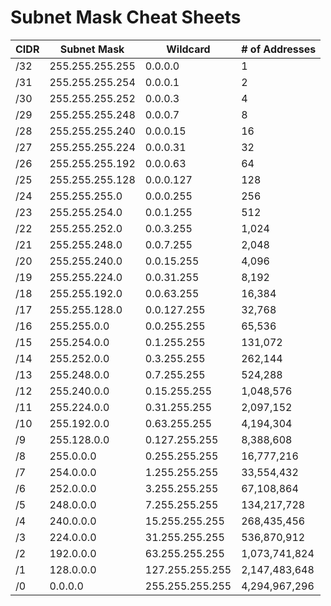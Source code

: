 # Subnet Mask Cheat Sheets


| CIDR        | Subnet Mask | Wildcard   | # of Addresses |
| ----------- | ----------- |------------| ---------------|
| /32         | 255.255.255.255 | 0.0.0.0| 1
| /31         | 255.255.255.254 | 0.0.0.1 | 2
| /30         | 255.255.255.252 | 0.0.0.3 | 4
| /29         | 255.255.255.248 | 0.0.0.7 | 8
| /28         | 255.255.255.240 | 0.0.0.15 | 16
| /27         | 255.255.255.224 | 0.0.0.31 | 32
| /26         | 255.255.255.192 | 0.0.0.63 | 64
| /25         | 255.255.255.128 | 0.0.0.127| 128
| /24         | 255.255.255.0   | 0.0.0.255| 256
| /23         | 255.255.254.0   | 0.0.1.255| 512
| /22         | 255.255.252.0   | 0.0.3.255| 1,024
| /21         | 255.255.248.0   | 0.0.7.255| 2,048
| /20         | 255.255.240.0   | 0.0.15.255| 4,096
| /19         | 255.255.224.0   | 0.0.31.255| 8,192
| /18         | 255.255.192.0   | 0.0.63.255| 16,384
| /17         | 255.255.128.0   | 0.0.127.255| 32,768
| /16         | 255.255.0.0     | 0.0.255.255 | 65,536
| /15         | 255.254.0.0     | 0.1.255.255 | 131,072
| /14         | 255.252.0.0     | 0.3.255.255 | 262,144
| /13         | 255.248.0.0     | 0.7.255.255 | 524,288
| /12         | 255.240.0.0     | 0.15.255.255| 1,048,576
| /11         | 255.224.0.0     | 0.31.255.255| 2,097,152
| /10         | 255.192.0.0     | 0.63.255.255| 4,194,304
| /9          | 255.128.0.0     | 0.127.255.255| 8,388,608
| /8          | 255.0.0.0       | 0.255.255.255| 16,777,216
| /7          | 254.0.0.0       | 1.255.255.255| 33,554,432
| /6          | 252.0.0.0       | 3.255.255.255| 67,108,864
| /5          | 248.0.0.0       | 7.255.255.255| 134,217,728
| /4          | 240.0.0.0       | 15.255.255.255| 268,435,456
| /3          | 224.0.0.0       | 31.255.255.255| 536,870,912
| /2          | 192.0.0.0       | 63.255.255.255| 1,073,741,824
| /1          | 128.0.0.0       | 127.255.255.255| 2,147,483,648
| /0          | 0.0.0.0         | 255.255.255.255| 4,294,967,296 